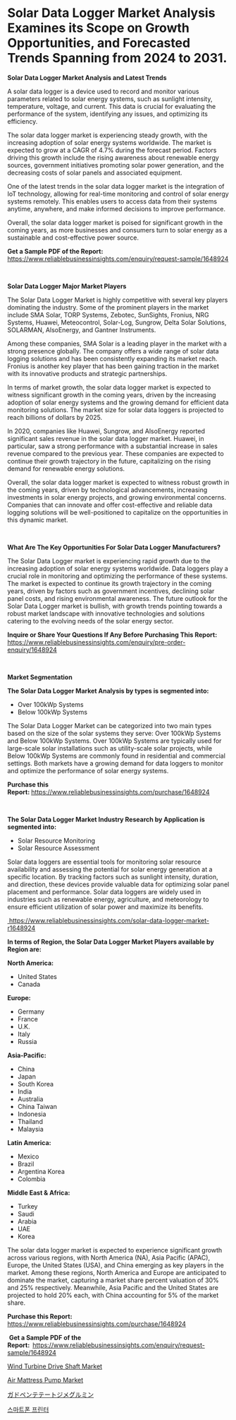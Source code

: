 <p><h1>Solar Data Logger Market Analysis Examines its Scope on Growth Opportunities, and Forecasted Trends Spanning from 2024 to 2031.</h1></p><p><strong>Solar Data Logger Market Analysis and Latest Trends</strong></p>
<p><p>A solar data logger is a device used to record and monitor various parameters related to solar energy systems, such as sunlight intensity, temperature, voltage, and current. This data is crucial for evaluating the performance of the system, identifying any issues, and optimizing its efficiency.</p><p>The solar data logger market is experiencing steady growth, with the increasing adoption of solar energy systems worldwide. The market is expected to grow at a CAGR of 4.7% during the forecast period. Factors driving this growth include the rising awareness about renewable energy sources, government initiatives promoting solar power generation, and the decreasing costs of solar panels and associated equipment.</p><p>One of the latest trends in the solar data logger market is the integration of IoT technology, allowing for real-time monitoring and control of solar energy systems remotely. This enables users to access data from their systems anytime, anywhere, and make informed decisions to improve performance.</p><p>Overall, the solar data logger market is poised for significant growth in the coming years, as more businesses and consumers turn to solar energy as a sustainable and cost-effective power source.</p></p>
<p><strong>Get a Sample PDF of the Report:&nbsp;</strong> <a href="https://www.reliablebusinessinsights.com/enquiry/request-sample/1648924">https://www.reliablebusinessinsights.com/enquiry/request-sample/1648924</a></p>
<p>&nbsp;</p>
<p><strong>Solar Data Logger Major Market Players</strong></p>
<p><p>The Solar Data Logger Market is highly competitive with several key players dominating the industry. Some of the prominent players in the market include SMA Solar, TORP Systems, Zebotec, SunSights, Fronius, NRG Systems, Huawei, Meteocontrol, Solar-Log, Sungrow, Delta Solar Solutions, SOLARMAN, AlsoEnergy, and Gantner Instruments.</p><p>Among these companies, SMA Solar is a leading player in the market with a strong presence globally. The company offers a wide range of solar data logging solutions and has been consistently expanding its market reach. Fronius is another key player that has been gaining traction in the market with its innovative products and strategic partnerships.</p><p>In terms of market growth, the solar data logger market is expected to witness significant growth in the coming years, driven by the increasing adoption of solar energy systems and the growing demand for efficient data monitoring solutions. The market size for solar data loggers is projected to reach billions of dollars by 2025.</p><p>In 2020, companies like Huawei, Sungrow, and AlsoEnergy reported significant sales revenue in the solar data logger market. Huawei, in particular, saw a strong performance with a substantial increase in sales revenue compared to the previous year. These companies are expected to continue their growth trajectory in the future, capitalizing on the rising demand for renewable energy solutions.</p><p>Overall, the solar data logger market is expected to witness robust growth in the coming years, driven by technological advancements, increasing investments in solar energy projects, and growing environmental concerns. Companies that can innovate and offer cost-effective and reliable data logging solutions will be well-positioned to capitalize on the opportunities in this dynamic market.</p></p>
<p>&nbsp;</p>
<p><strong>What Are The Key Opportunities For Solar Data Logger Manufacturers?</strong></p>
<p><p>The Solar Data Logger market is experiencing rapid growth due to the increasing adoption of solar energy systems worldwide. Data loggers play a crucial role in monitoring and optimizing the performance of these systems. The market is expected to continue its growth trajectory in the coming years, driven by factors such as government incentives, declining solar panel costs, and rising environmental awareness. The future outlook for the Solar Data Logger market is bullish, with growth trends pointing towards a robust market landscape with innovative technologies and solutions catering to the evolving needs of the solar energy sector.</p></p>
<p><strong>Inquire or Share Your Questions If Any Before Purchasing This Report:</strong> <a href="https://www.reliablebusinessinsights.com/enquiry/pre-order-enquiry/1648924">https://www.reliablebusinessinsights.com/enquiry/pre-order-enquiry/1648924</a></p>
<p>&nbsp;</p>
<p><strong>Market Segmentation</strong></p>
<p><strong>The Solar Data Logger Market Analysis by types is segmented into:</strong></p>
<p><ul><li>Over 100kWp Systems</li><li>Below 100kWp Systems</li></ul></p>
<p><p>The Solar Data Logger Market can be categorized into two main types based on the size of the solar systems they serve: Over 100kWp Systems and Below 100kWp Systems. Over 100kWp Systems are typically used for large-scale solar installations such as utility-scale solar projects, while Below 100kWp Systems are commonly found in residential and commercial settings. Both markets have a growing demand for data loggers to monitor and optimize the performance of solar energy systems.</p></p>
<p><strong>Purchase this Report:&nbsp;</strong><a href="https://www.reliablebusinessinsights.com/purchase/1648924">https://www.reliablebusinessinsights.com/purchase/1648924</a></p>
<p>&nbsp;</p>
<p><strong>The Solar Data Logger Market Industry Research by Application is segmented into:</strong></p>
<p><ul><li>Solar Resource Monitoring</li><li>Solar Resource Assessment</li></ul></p>
<p><p>Solar data loggers are essential tools for monitoring solar resource availability and assessing the potential for solar energy generation at a specific location. By tracking factors such as sunlight intensity, duration, and direction, these devices provide valuable data for optimizing solar panel placement and performance. Solar data loggers are widely used in industries such as renewable energy, agriculture, and meteorology to ensure efficient utilization of solar power and maximize its benefits.</p></p>
<p><a href="https://www.reliablebusinessinsights.com/solar-data-logger-market-r1648924">&nbsp;https://www.reliablebusinessinsights.com/solar-data-logger-market-r1648924</a></p>
<p><strong>In terms of Region, the Solar Data Logger Market Players available by Region are:</strong></p>
<p>
    <p> <strong> North America: </strong>
        <ul>
            <li>United States</li>
            <li>Canada</li>
        </ul>
        </p> 
    <p> <strong> Europe: </strong>
        <ul>
            <li>Germany</li>
            <li>France</li>
            <li>U.K.</li>
            <li>Italy</li>
            <li>Russia</li>
        </ul>
        </p> 
    <p> <strong> Asia-Pacific: </strong>
        <ul>
            <li>China</li>
            <li>Japan</li>
            <li>South Korea</li>
            <li>India</li>
            <li>Australia</li>
            <li>China Taiwan</li>
            <li>Indonesia</li>
            <li>Thailand</li>
            <li>Malaysia</li>
        </ul>
        </p> 
    <p> <strong> Latin America: </strong>
        <ul>
            <li>Mexico</li>
            <li>Brazil</li>
            <li>Argentina Korea</li>
            <li>Colombia</li>
        </ul>
        </p> 
    <p> <strong> Middle East & Africa: </strong>
        <ul>
            <li>Turkey</li>
            <li>Saudi</li>
            <li>Arabia</li>
            <li>UAE</li>
            <li>Korea</li>
        </ul>
    </p>
    </p>
<p><p>The solar data logger market is expected to experience significant growth across various regions, with North America (NA), Asia Pacific (APAC), Europe, the United States (USA), and China emerging as key players in the market. Among these regions, North America and Europe are anticipated to dominate the market, capturing a market share percent valuation of 30% and 25% respectively. Meanwhile, Asia Pacific and the United States are projected to hold 20% each, with China accounting for 5% of the market share.</p></p>
<p><strong>Purchase this Report: </strong><a href="https://www.reliablebusinessinsights.com/purchase/1648924">https://www.reliablebusinessinsights.com/purchase/1648924</a></p>
<p>&nbsp;<strong>Get a Sample PDF of the Report:&nbsp;&nbsp;</strong><a href="https://www.reliablebusinessinsights.com/enquiry/request-sample/1648924">https://www.reliablebusinessinsights.com/enquiry/request-sample/1648924</a></p>
<p><strong></strong></p>
<p><p><a href="https://github.com/mabutironaldo/Market-Research-Report-List-5/blob/main/wind-turbine-drive-shaft-market.md">Wind Turbine Drive Shaft Market</a></p><p><a href="https://github.com/Paul14Anderson63/Market-Research-Report-List-4/blob/main/air-mattress-pump-market.md">Air Mattress Pump Market</a></p><p><a href="https://github.com/alyle7648/Market-Research-Report-List-1/blob/main/1230437155841.md">ガドペンテテートジメグルミン</a></p><p><a href="https://github.com/risastia4/Market-Research-Report-List-1/blob/main/8954075166469.md">스마트폰 프린터</a></p></p>